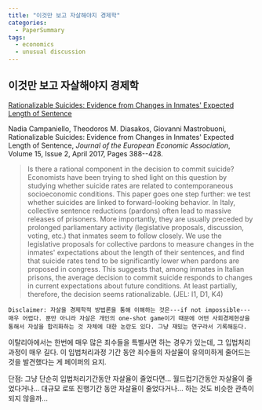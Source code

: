 ```yaml
---
title: "이것만 보고 자살해야지 경제학"
categories:
  - PaperSummary
tags:
  - economics
  - unusual discussion
---
```


## 이것만 보고 자살해야지 경제학

[Rationalizable Suicides: Evidence from Changes in Inmates' Expected Length of Sentence](https://doi.org/10.1093/jeea/jvw008)

Nadia Campaniello, Theodoros M. Diasakos, Giovanni Mastrobuoni, Rationalizable Suicides: Evidence from Changes in Inmates' Expected Length of Sentence, _Journal of the European Economic Association_, Volume 15, Issue 2, April 2017, Pages 388--428.

> Is there a rational component in the decision to commit suicide? Economists have been trying to shed light on this question by studying whether suicide rates are related to contemporaneous socioeconomic conditions. This paper goes one step further: we test whether suicides are linked to forward-looking behavior. In Italy, collective sentence reductions (pardons) often lead to massive releases of prisoners. More importantly, they are usually preceded by prolonged parliamentary activity (legislative proposals, discussion, voting, etc.) that inmates seem to follow closely. We use the legislative proposals for collective pardons to measure changes in the inmates' expectations about the length of their sentences, and find that suicide rates tend to be significantly lower when pardons are proposed in congress. This suggests that, among inmates in Italian prisons, the average decision to commit suicide responds to changes in current expectations about future conditions. At least partially, therefore, the decision seems rationalizable. (JEL: I1, D1, K4)

`Disclaimer: 자살을 경제학적 방법론을 통해 이해하는 것은---if not impossible---매우 어렵다. 뿐만 아니라 자살은 개인의 one-shot game이기 때문에 어떤 사회경제현상을 통해서 자살을 합리화하는 것 자체에 대한 논란도 있다. 그냥 재밌는 연구라서 기록해둔다.`

이탈리아에서는 한번에 매우 많은 죄수들을 특별사면 하는 경우가 있는데, 그 입법처리과정이 매우 길다. 이 입법처리과정 기간 동안 죄수들의 자살율이 유의미하게 줄어드는 것을 발견했다는 게 페이퍼의 요지.

단점: 그냥 단순히 입법처리기간동안 자살율이 줄었다면... 월드컵기간동안 자살율이 줄었다거나... 대규모 로또 진행기간 동안 자살율이 줄었다거나... 하는 것도 비슷한 관측이 되지 않을까...
